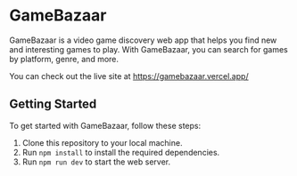 # GameBazaar

GameBazaar is a video game discovery web app that helps you find new and interesting games to play. With GameBazaar, you can search for games by platform, genre, and more.

You can check out the live site at https://gamebazaar.vercel.app/

## Getting Started

To get started with GameBazaar, follow these steps:

1. Clone this repository to your local machine.
2. Run `npm install` to install the required dependencies.
3. Run `npm run dev` to start the web server.
